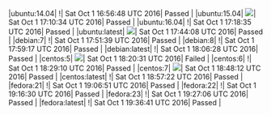 |ubuntu:14.04| \![](https://cdn.rawgit.com/Neilpang/letest/master/status/ubuntu-14.04.svg?1475341008)| Sat Oct  1 16:56:48 UTC 2016| Passed |
|ubuntu:15.04| ![](https://cdn.rawgit.com/Neilpang/letest/master/status/ubuntu-15.04.svg?1475341834)| Sat Oct  1 17:10:34 UTC 2016| Passed |
|ubuntu:16.04| \![](https://cdn.rawgit.com/Neilpang/letest/master/status/ubuntu-16.04.svg?1475342315)| Sat Oct  1 17:18:35 UTC 2016| Passed |
|ubuntu:latest| ![](https://cdn.rawgit.com/Neilpang/letest/master/status/ubuntu-latest.svg?1475343848)| Sat Oct  1 17:44:08 UTC 2016| Passed |
|debian:7| \![](https://cdn.rawgit.com/Neilpang/letest/master/status/debian-7.svg?1475344299)| Sat Oct  1 17:51:39 UTC 2016| Passed |
|debian:8| \![](https://cdn.rawgit.com/Neilpang/letest/master/status/debian-8.svg?1475344757)| Sat Oct  1 17:59:17 UTC 2016| Passed |
|debian:latest| \![](https://cdn.rawgit.com/Neilpang/letest/master/status/debian-latest.svg?1475345188)| Sat Oct  1 18:06:28 UTC 2016| Passed |
|centos:5| ![](https://cdn.rawgit.com/Neilpang/letest/master/status/centos-5.svg?1475346031)| Sat Oct  1 18:20:31 UTC 2016| Failed |
|centos:6| \![](https://cdn.rawgit.com/Neilpang/letest/master/status/centos-6.svg?1475346550)| Sat Oct  1 18:29:10 UTC 2016| Passed |
|centos:7| ![](https://cdn.rawgit.com/Neilpang/letest/master/status/centos-7.svg?1475347692)| Sat Oct  1 18:48:12 UTC 2016| Passed |
|centos:latest| \![](https://cdn.rawgit.com/Neilpang/letest/master/status/centos-latest.svg?1475348242)| Sat Oct  1 18:57:22 UTC 2016| Passed |
|fedora:21| \![](https://cdn.rawgit.com/Neilpang/letest/master/status/fedora-21.svg?1475348811)| Sat Oct  1 19:06:51 UTC 2016| Passed |
|fedora:22| \![](https://cdn.rawgit.com/Neilpang/letest/master/status/fedora-22.svg?1475349390)| Sat Oct  1 19:16:30 UTC 2016| Passed |
|fedora:23| \![](https://cdn.rawgit.com/Neilpang/letest/master/status/fedora-23.svg?1475350026)| Sat Oct  1 19:27:06 UTC 2016| Passed |
|fedora:latest| \![](https://cdn.rawgit.com/Neilpang/letest/master/status/fedora-latest.svg?1475350601)| Sat Oct  1 19:36:41 UTC 2016| Passed |
